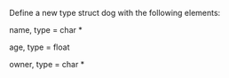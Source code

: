 Define a new type struct dog with the following elements:



name, type = char *

age, type = float

owner, type = char *
